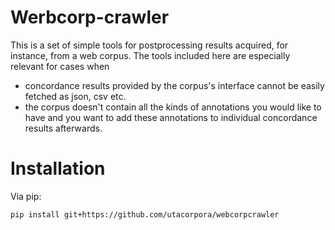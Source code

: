 
Werbcorp-crawler
================

This is a set of simple tools for postprocessing results acquired, for instance,
from a web corpus. The tools included here are especially relevant for
cases when 

- concordance results provided by the corpus's interface cannot be easily fetched
as json, csv etc.
- the corpus doesn't contain all the kinds of annotations you would like to have
and you want to add these annotations to individual concordance results afterwards.


Installation
============

Via pip:

```
pip install git+https://github.com/utacorpora/webcorpcrawler
```

<!-- 
TODO:

add a note on responsive usage

-->

